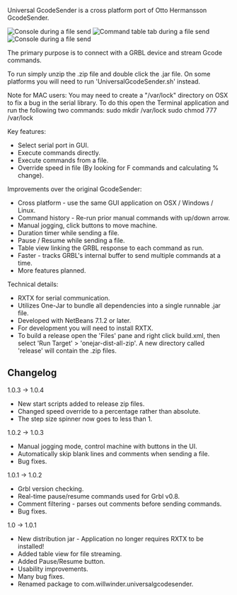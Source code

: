 Universal GcodeSender is a cross platform port of Otto Hermansson GcodeSender.

![Console during a file send](https://github.com/winder/Universal-G-Code-Sender/raw/master/pictures/console_tab.png "Console during a file send.")
![Command table tab during a file send](https://github.com/winder/Universal-G-Code-Sender/raw/master/pictures/command_table_tab.png "Command table tab during a file send.")
![Console during a file send](https://github.com/winder/Universal-G-Code-Sender/raw/master/pictures/manualcontrol.png "Generate jog commands with some buttons.")

The primary purpose is to connect with a GRBL device and stream Gcode commands.

To run simply unzip the .zip file and double click the .jar file.
On some platforms you will need to run 'UniversalGcodeSender.sh' instead.

Note for MAC users:
You may need to create a "/var/lock" directory on OSX to fix a bug in the serial
library. To do this open the Terminal application and run the following two
commands:
   sudo mkdir /var/lock
   sudo chmod 777 /var/lock


Key features:
* Select serial port in GUI.
* Execute commands directly.
* Execute commands from a file.
* Override speed in file (By looking for F commands and calculating % change).

Improvements over the original GcodeSender:
* Cross platform - use the same GUI application on OSX / Windows / Linux.
* Command history - Re-run prior manual commands with up/down arrow.
* Manual jogging, click buttons to move machine.
* Duration timer while sending a file.
* Pause / Resume while sending a file.
* Table view linking the GRBL response to each command as run.
* Faster - tracks GRBL's internal buffer to send multiple commands at a time.
* More features planned.

Technical details:
* RXTX for serial communication.
* Utilizes One-Jar to bundle all dependencies into a single runnable .jar file.
* Developed with NetBeans 7.1.2 or later.
* For development you will need to install RXTX.
* To build a release open the 'Files' pane and right click build.xml, then 
  select 'Run Target' > 'onejar-dist-all-zip'. A new directory called 'release'
  will contain the .zip files.

Changelog
---------
1.0.3 -> 1.0.4
* New start scripts added to release zip files.
* Changed speed override to a percentage rather than absolute.
* The step size spinner now goes to less than 1.

1.0.2 -> 1.0.3
* Manual jogging mode, control machine with buttons in the UI.
* Automatically skip blank lines and comments when sending a file.
* Bug fixes.

1.0.1 -> 1.0.2
* Grbl version checking.
* Real-time pause/resume commands used for Grbl v0.8.
* Comment filtering - parses out comments before sending commands.
* Bug fixes.

1.0 -> 1.0.1
* New distribution jar - Application no longer requires RXTX to be installed!
* Added table view for file streaming.
* Added Pause/Resume button.
* Usability improvements.
* Many bug fixes.
* Renamed package to com.willwinder.universalgcodesender.
